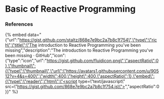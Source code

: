 # Basic of Reactive Programming

### References

{% embed data="{\"url\":\"https://gist.github.com/staltz/868e7e9bc2a7b8c1f754\",\"type\":\"rich\",\"title\":\"The introduction to Reactive Programming you\'ve been missing\",\"description\":\"The introduction to Reactive Programming you\'ve been missing · GitHub\",\"icon\":{\"type\":\"icon\",\"url\":\"https://gist.github.com/fluidicon.png\",\"aspectRatio\":0},\"thumbnail\":{\"type\":\"thumbnail\",\"url\":\"https://avatars1.githubusercontent.com/u/90512?v=4&s=400\",\"width\":400,\"height\":400,\"aspectRatio\":1},\"embed\":{\"type\":\"reader\",\"html\":\"<script type=\\"text/javascript\\" src=\\"https://gist.github.com/868e7e9bc2a7b8c1f754.js\\"></script>\",\"aspectRatio\":0}}" %}



